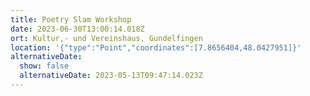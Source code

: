 ```yaml
---
title: Poetry Slam Workshop
date: 2023-06-30T13:00:14.018Z
ort: Kultur,- und Vereinshaus, Gundelfingen
location: '{"type":"Point","coordinates":[7.8656404,48.0427951]}'
alternativeDate:
  show: false
  alternativeDate: 2023-05-13T09:47:14.023Z
---
```

